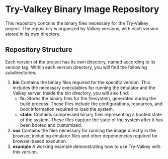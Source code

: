 # Try-Valkey Binary Image Repository

This repository contains the binary files necessary for the Try-Valkey project. The repository is organized by Valkey versions, with each version stored in its own directory.

## Repository Structure 

Each version of the project has its own directory, named according to its version tag. Within each version directory, you will find the following subdirectories:

1. **bin**
Contains the binary files required for the specific version. This includes the necessary executables for running the emulator and the Valkey server. Inside the bin directory, you will also find:
    - **fs:** Stores the binary files for the filesystem, generated during the build process. These files include the configurations, resources, and boot information required to load the system.
    - **state:** Contains compressed binary files representing a booted state of the system. These files capture the state of the system after it has been booted and customized.
2. **vos**
Contains the files necessary for running the image directly in the browser, including emulator files and other dependencies required for browser-based execution.
3. **example**
A working example demonstrating how to use Try-Valkey with this version. 
